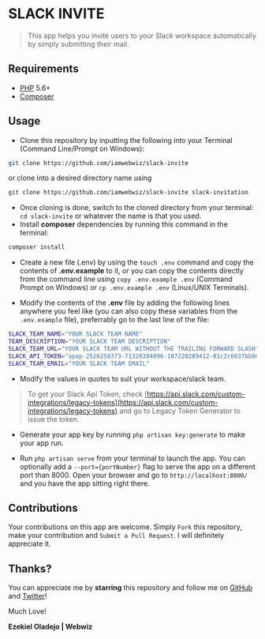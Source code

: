 # SLACK INVITE

> This app helps you invite users to your Slack workspace automatically by simply submitting their mail.

## Requirements

- [PHP](https://php.net) 5.6+
- [Composer](https://getcomposer.org)

## Usage

- Clone this repository by inputting the following into your Terminal (Command Line/Prompt on Windows):

```bash
git clone https://github.com/iamwebwiz/slack-invite
```

or clone into a desired directory name using

```bash
git clone https://github.com/iamwebwiz/slack-invite slack-invitation
```

- Once cloning is done, switch to the cloned directory from your terminal: `cd slack-invite` or whatever the name is that you used.
- Install **composer** dependencies by running this command in the terminal:

```bash
composer install
```

- Create a new file (.env) by using the `touch .env` command and copy the contents of **.env.example** to it, or you can copy the contents directly from the command line using `copy .env.example .env` (Command Prompt on Windows) or `cp .env.example .env` (Linux/UNIX Terminals).

- Modify the contents of the **.env** file by adding the following lines anywhere you feel like (you can also copy these variables from the `.env.example` file), preferrably go to the last line of the file:

```bash
SLACK_TEAM_NAME="YOUR SLACK TEAM NAME"
TEAM_DESCRIPTION="YOUR SLACK TEAM DESCRIPTION"
SLACK_TEAM_URL="YOUR SLACK TEAM URL WITHOUT THE TRAILING FORWARD SLASH"
SLACK_API_TOKEN="apap-2526258373-71328384096-187220289412-01c2c6637bb0d474f39f24e0a79d6e072"
SLACK_TEAM_EMAIL="YOUR SLACK TEAM EMAIL"
```

- Modify the values in quotes to suit your workspace/slack team.

> To get your Slack Api Token, check [https://api.slack.com/custom-integrations/legacy-tokens](https://api.slack.com/custom-integrations/legacy-tokens) and go to Legacy Token Generator to issue the token.

- Generate your app key by running `php artisan key:generate` to make your app run.

- Run `php artisan serve` from your terminal to launch the app. You can optionally add a `--port={portNumber}` flag to serve the app on a different port than 8000. Open your browser and go to `http://localhost:8000/` and you have the app sitting right there.

## Contributions

Your contributions on this app are welcome. Simply `Fork` this repository, make your contribution and `Submit a Pull Request`. I will definitely appreciate it.

## Thanks?

You can appreciate me by **starring** this repository and follow me on [GitHub](https://github.com/iamwebwiz) and [Twitter](https://twitter.com/iamwebwiz)!

Much Love!

**Ezekiel Oladejo | Webwiz**
